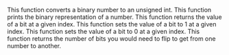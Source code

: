 This function converts a binary number to an unsigned int.
This function prints the binary representation of a number.
This function returns the value of a bit at a given index.
This function sets the value of a bit to 1 at a given index.
This function sets the value of a bit to 0 at a given index.
This function returns the number of bits you would need to flip to get from one number to another.
